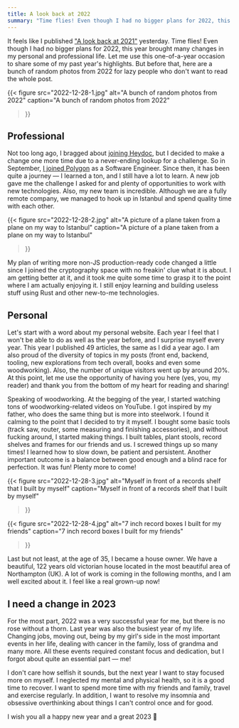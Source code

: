 ```yaml
---
title: A look back at 2022
summary: "Time flies! Even though I had no bigger plans for 2022, this year brought many changes in my personal and professional life. Let me use this one-of-a-year occasion to share some of my past year's highlights."
---
```


It feels like I published ["A look back at 2021"](/a-look-back-at-2021/) yesterday. Time flies! Even though I had no bigger plans for 2022, this year brought many changes in my personal and professional life. Let me use this one-of-a-year occasion to share some of my past year's highlights. But before that, here are a bunch of random photos from 2022 for lazy people who don't want to read the whole post.

{{< figure
  src="2022-12-28-1.jpg"
  alt="A bunch of random photos from 2022"
  caption="A bunch of random photos from 2022"
>}}

## Professional

Not too long ago, I bragged about [joining Heydoc](/thanks-for-everything-mindera-hi-heydoc/), but I decided to make a change one more time due to a never-ending lookup for a challenge. So in September, [I joined Polygon](/i-am-joining-polygon/) as a Software Engineer. Since then, it has been quite a journey — I learned a ton, and I still have a lot to learn. A new job gave me the challenge I asked for and plenty of opportunities to work with new technologies. Also, my new team is incredible. Although we are a fully remote company, we managed to hook up in Istanbul and spend quality time with each other.

{{< figure
  src="2022-12-28-2.jpg"
  alt="A picture of a plane taken from a plane on my way to Istanbul"
  caption="A picture of a plane taken from a plane on my way to Istanbul"
>}}

My plan of writing more non-JS production-ready code changed a little since I joined the cryptography space with no freakin' clue what it is about. I am getting better at it, and it took me quite some time to grasp it to the point where I am actually enjoying it. I still enjoy learning and building useless stuff using Rust and other new-to-me technologies.

## Personal

Let's start with a word about my personal website. Each year I feel that I won't be able to do as well as the year before, and I surprise myself every year. This year I published 49 articles, the same as I did a year ago. I am also proud of the diversity of topics in my posts (front end, backend, tooling, new explorations from tech overall, books and even some woodworking). Also, the number of unique visitors went up by around 20%. At this point, let me use the opportunity of having you here (yes, you, my reader) and thank you from the bottom of my heart for reading and sharing!

Speaking of woodworking. At the begging of the year, I started watching tons of woodworking-related videos on YouTube. I got inspired by my father, who does the same thing but is more into steelwork. I found it calming to the point that I decided to try it myself. I bought some basic tools (track saw, router, some measuring and finishing accessories), and without fucking around, I started making things. I built tables, plant stools, record shelves and frames for our friends and us. I screwed things up so many times! I learned how to slow down, be patient and persistent. Another important outcome is a balance between good enough and a blind race for perfection. It was fun! Plenty more to come!

{{< figure
  src="2022-12-28-3.jpg"
  alt="Myself in front of a records shelf that I built by myself"
  caption="Myself in front of a records shelf that I built by myself"
>}}

{{< figure
  src="2022-12-28-4.jpg"
  alt="7 inch record boxes I built for my friends"
  caption="7 inch record boxes I built for my friends"
>}}

Last but not least, at the age of 35, I became a house owner. We have a beautiful, 122 years old victorian house located in the most beautiful area of Northampton (UK). A lot of work is coming in the following months, and I am well excited about it. I feel like a real grown-up now!



## I need a change in 2023

For the most part, 2022 was a very successful year for me, but there is no rose without a thorn. Last year was also the busiest year of my life. Changing jobs, moving out, being by my girl's side in the most important events in her life, dealing with cancer in the family, loss of grandma and many more. All these events required constant focus and dedication, but I forgot about quite an essential part — me!

I don't care how selfish it sounds, but the next year I want to stay focused more on myself. I neglected my mental and physical health, so it is a good time to recover. I want to spend more time with my friends and family, travel and exercise regularly. In addition, I want to resolve my insomnia and obsessive overthinking about things I can't control once and for good.

I wish you all a happy new year and a great 2023 🎉
